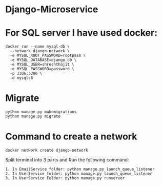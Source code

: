 # Django-Microservice

# For SQL server I have used docker:
```
docker run --name mysql-db \
  --network django-network \
  -e MYSQL_ROOT_PASSWORD=rootpass \
  -e MYSQL_DATABASE=django_db \
  -e MYSQL_USER=shreshthajit \
  -e MYSQL_PASSWORD=password \
  -p 3306:3306 \
  -d mysql:8
  ```

# Migrate
```
python manage.py makemigrations
python manage.py migrate

```
# Command to create a network
```
docker network create django-network

```


Split terminal into 3 parts and Run the following command:

```
1. In EmailService folder: python manage.py launch_queue_listener
2. In UserService folder: python manage.py launch_queue_listener 
3. In UserService Folder: python manage.py runserver
```
